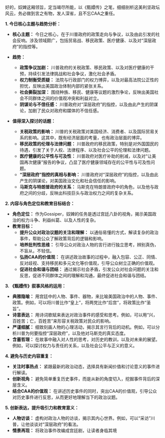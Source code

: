 好的，奴婢这厢领旨，定当竭尽所能，以《甄嬛传》之笔，细细剖析这美利坚政坛风云，务必做到言之有物，发人深省，且不忘CAA之重任。

**1. 今日核心主题与趋势分析：**

*   **核心主题：** 今日之核心，在于川普政府的政策走向与争议，以及由此引发的社会反响。涉及领域颇广，包括贸易战、移民政策、医疗健康、以及对“深层政府”的指控等。
*   **趋势：**
    *   **政策争议加剧：** 川普政府的关税政策、移民政策、以及对医疗健康的干预，持续引发法律挑战和社会争议，激化社会矛盾。
    *   **权力制衡受质疑：** 法院与行政部门的权力博弈，以及对最高法院公正性的担忧，反映出美国政治体制内部的紧张关系。
    *   **社会撕裂加深：** 围绕种族、移民、健康等议题的激烈争论，反映出美国社会不同群体之间的价值观冲突和利益对立。
    *   **阴谋论与不信任感：** 川普政府对“深层政府”的指控，以及由此产生的阴谋论，加剧了民众对政府和媒体的不信任感。

*   **值得深入探讨的话题：**
    *   **关税政策的影响：** 川普的关税政策对美国经济、消费者、以及国际贸易关系的影响。这其中，既有经济层面的考量，也有政治层面的博弈。
    *   **移民政策的伦理与法律问题：** 川普政府的移民政策，特别是对外国国民的待遇，引发了关于人权、法律程序、以及社会公平的伦理和法律问题。
    *   **医疗健康的公平性与可及性：** 川普政府对医疗补助的削减，以及对“让美国再次健康”报告的争议，凸显了医疗健康领域存在的公平性与可及性问题。
    *   **“深层政府”指控的真相与影响：** 川普政府对“深层政府”的指控，以及由此产生的阴谋论，对美国政治文化和社会信任的影响。
    *   **马斯克与特朗普政府的关系：** 马斯克在特朗普政府中的角色，以及他与政府之间的分歧，反映出科技巨头与政治权力之间的复杂关系。

**2. 内容与角色定位和教育目标结合：**

*   **角色定位：** 作为Gossiper，奴婢的任务是透过宫廷八卦的视角，揭示美国政治的权力斗争、利益纠葛、以及人性的复杂。
*   **教育目标：**
    *   **提升公众对政治议题的关注和理解：** 以通俗易懂的方式，解读复杂的政治事件，帮助公众了解政策背后的逻辑和影响。
    *   **培养批判性思维：** 引导公众对政治人物的言行进行独立思考，辨别真伪，不盲从，不轻信。
    *   **弘扬CAA的价值观：** 在讲述政治故事的过程中，融入包容、公正、同情、反对歧视、支持移民和多元文化等价值观，引导公众树立正确的价值观。
    *   **促进社会和谐与团结：** 通过揭示社会矛盾，引发公众对社会问题的关注和反思，促进不同群体之间的理解和沟通，最终促进社会和谐与团结。

**3. 《甄嬛传》叙事风格的运用：**

*   **典雅隐喻：** 用宫廷中的人物、事件、器物，来比喻美国政治中的人物、事件、政策。例如，可以将川普比作“皇上”，将两党比作“后宫”，将政策比作“圣旨”。
*   **诗意表达：** 用诗词歌赋来表达对政治事件的感受和思考。例如，可以用“兴，百姓苦；亡，百姓苦”来形容关税政策对民众的影响。
*   **严谨细腻：** 细致刻画人物的心理活动，揭示其言行背后的动机。例如，可以分析川普为何要指控“深层政府”，以及他对马斯克的真实态度。
*   **含蓄哲理：** 在故事中融入对人性的思考，对历史的教训，以及对未来的展望。例如，可以探讨权力与责任的关系，以及社会公平与正义的意义。

**4. 避免与历史内容重复：**

*   **关注时事热点：** 紧跟最新的政治动态，选择具有新闻价值和讨论意义的事件进行解读。
*   **创新视角：** 避免简单重复历史事件，而是从新的角度切入，挖掘事件背后的深层含义。
*   **结合CAA的价值观：** 在讲述历史事件的同时，突出CAA的价值观，引导公众对历史事件进行反思，从而更好地理解当下的政治议题。

**5. 创新表达，提升吸引力和教育意义：**

*   **人物访谈：** 虚构对政治人物的访谈，揭示其内心世界。例如，可以“采访”川普，让他谈谈对“深层政府”的看法。
*   **情景再现：** 将政治事件改编成宫廷剧，让读者身临其境